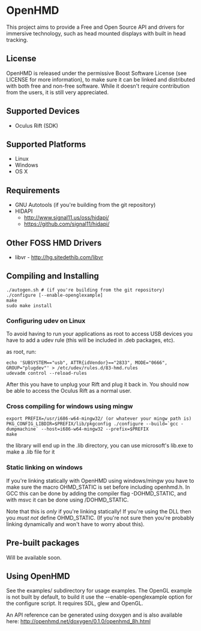 # OpenHMD
This project aims to provide a Free and Open Source API and drivers for immersive technology, such as head mounted displays with built in head tracking.

## License
OpenHMD is released under the permissive Boost Software License (see LICENSE for more information), to make sure it can be linked and distributed with both free and non-free software. While it doesn't require contribution from the users, it is still very appreciated.

## Supported Devices
  * Oculus Rift (SDK)

## Supported Platforms
  * Linux
  * Windows
  * OS X

## Requirements
  * GNU Autotools (if you're building from the git repository)
  * HIDAPI
    * http://www.signal11.us/oss/hidapi/
    * https://github.com/signal11/hidapi/
  
## Other FOSS HMD Drivers
  * libvr - http://hg.sitedethib.com/libvr

## Compiling and Installing
    ./autogen.sh # (if you're building from the git repository)
    ./configure [--enable-openglexample]
    make
    sudo make install

### Configuring udev on Linux
To avoid having to run your applications as root to access USB devices you have to add a udev rule (this will be included in .deb packages, etc).

as root, run:

    echo 'SUBSYSTEM=="usb", ATTR{idVendor}=="2833", MODE="0666", GROUP="plugdev"' > /etc/udev/rules.d/83-hmd.rules
    udevadm control --reload-rules

After this you have to unplug your Rift and plug it back in. You should now be able to access the Oculus Rift as a normal user.


### Cross compiling for windows using mingw
    export PREFIX=/usr/i686-w64-mingw32/ (or whatever your mingw path is)
    PKG_CONFIG_LIBDIR=$PREFIX/lib/pkgconfig ./configure --build=`gcc -dumpmachine` --host=i686-w64-mingw32 --prefix=$PREFIX
    make
the library will end up in the .lib directory, you can use microsoft's lib.exe to make a .lib file for it

### Static linking on windows
If you're linking statically with OpenHMD using windows/mingw you have to make sure the macro OHMD_STATIC is set before including openhmd.h. In GCC this can be done by adding the compiler flag -DOHMD_STATIC, and with msvc it can be done using /DOHMD_STATIC.

Note that this is *only* if you're linking statically! If you're using the DLL then you *must not* define OHMD_STATIC. (If you're not sure then you're probably linking dynamically and won't have to worry about this).

## Pre-built packages
Will be available soon.

## Using OpenHMD
See the examples/ subdirectory for usage examples. The OpenGL example is not built by default, to build it use the --enable-openglexample option for the configure script. It requires SDL, glew and OpenGL.

An API reference can be generated using doxygen and is also available here: http://openhmd.net/doxygen/0.1.0/openhmd_8h.html



